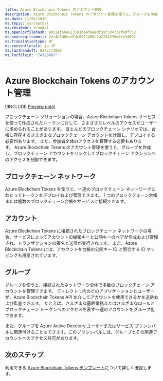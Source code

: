```yaml
---
title: Azure Blockchain Tokens のアカウント管理
description: Azure Blockchain Tokens のアカウント管理を使うと、グループを作成し、ブロックチェーン アカウントをリンクしてブロックチェーン アクションへのアクセスを制御できます。
ms.date: 11/04/2019
ms.topic: conceptual
ms.reviewer: brendal
ms.openlocfilehash: 9931ef59e613501ba6feaedf3ac5d4721f0df752
ms.sourcegitcommit: 2ec4b3d0bad7dc0071400c2a2264399e4fe34897
ms.translationtype: HT
ms.contentlocale: ja-JP
ms.lasthandoff: 03/27/2020
ms.locfileid: "74326097"
---
```

# <a name="azure-blockchain-tokens-account-management"></a>Azure Blockchain Tokens のアカウント管理

[!INCLUDE [Preview note](./includes/preview.md)]

ブロックチェーン ソリューションの場合、Azure Blockchain Tokens サービスを使って作成されたトークンに対して、さまざまなレベルのアクセスがユーザーに求められることがあります。 ほとんどのブロックチェーン シナリオでは、台帳に存在するさまざまなブロックチェーン アカウントを計画し、デプロイする必要があります。 また、参加者全体のアクセスを管理する必要もあります。 Azure Blockchain Tokens のアカウント管理を使うと、グループを作成し、ブロックチェーン アカウントをリンクしてブロックチェーン アクションへのアクセスを制御できます。

## <a name="blockchain-networks"></a>ブロックチェーン ネットワーク

Azure Blockchain Tokens を使うと、一連のブロックチェーン ネットワークにわたってトークンをデプロイおよび管理できます。 1 つのブロックチェーン台帳または複数のブロックチェーン台帳をサービスに接続できます。

## <a name="accounts"></a>アカウント

Azure Blockchain Tokens に接続されたブロックチェーン ネットワークの場合、サービスによってアカウントの秘密キーと公開キーのペアが作成および管理され、トランザクションの署名と送信が実行されます。 また、Azure Blockchain Tokens には、アカウントを台帳の公開キー ID と照合する ID マッピングも用意されています。

## <a name="groups"></a>グループ

グループを使うと、接続されたネットワーク全体で多数のブロックチェーン アカウントを管理できます。 ディレクトリ内のどのアプリケーションとユーザーが、Azure Blockchain Tokens API を介してアカウントを使用できるかを追跡および監査できます。 たとえば、さまざまな基幹業務またはさまざまなロールとブロックチェーン トークンへのアクセスを表す一連のアカウントをグループ化できます。

また、グループを Azure Active Directory ユーザーまたはサービス プリンシパルに関連付けることもできます。このプリンシパルには、グループとその関連アカウントへのアクセス許可があります。  

## <a name="next-steps"></a>次のステップ

利用できる [Azure Blockchain Tokens テンプレート](templates.md)について詳しく確認します。

